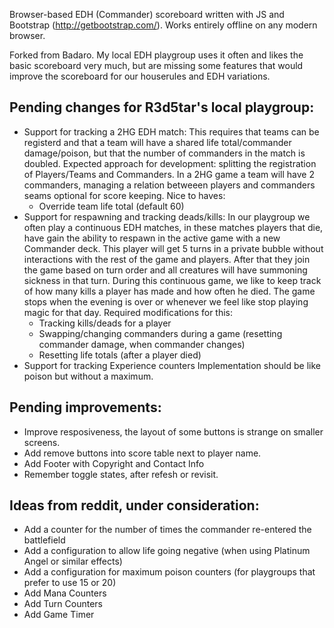 Browser-based EDH (Commander) scoreboard written with JS and Bootstrap (http://getbootstrap.com/). Works entirely offline on any modern browser.

Forked from Badaro. My local EDH playgroup uses it often and likes the basic scoreboard very much, but are missing some features that would improve the scoreboard for our houserules and EDH variations.

## Pending changes for R3d5tar's local playgroup:
- Support for tracking a 2HG EDH match:
  This requires that teams can be registerd and that a team will have a shared life total/commander damage/poison, but that the number of commanders in the match is doubled.
  Expected approach for development: splitting the registration of Players/Teams and Commanders. In a 2HG game a team will have 2 commanders, managing a relation betweeen players and commanders seams optional for score keeping.
  Nice to haves:
  - Override team life total (default 60)
- Support for respawning and tracking deads/kills:
  In our playgroup we often play a continuous EDH matches, in these matches players that die, have gain the ability to respawn in the active game with a new Commander deck. This player will get 5 turns in a private bubble without interactions with the rest of the game and players. After that they join the game based on turn order and all creatures will have summoning sickness in that turn. 
  During this continuous game, we like to keep track of how many kills a player has made and how often he died.
  The game stops when the evening is over or whenever we feel like stop playing magic for that day.
  Required modifications for this:
  - Tracking kills/deads for a player
  - Swapping/changing commanders during a game (resetting commander damage, when commander changes)
  - Resetting life totals (after a player died)
- Support for tracking Experience counters
  Implementation should be like poison but without a maximum.

## Pending improvements:
- Improve resposiveness, the layout of some buttons is strange on smaller screens. 
- Add remove buttons into score table next to player name.
- Add Footer with Copyright and Contact Info
- Remember toggle states, after refesh or revisit.

## Ideas from reddit, under consideration:
- Add a counter for the number of times the commander re-entered the battlefield
- Add a configuration to allow life going negative (when using Platinum Angel or similar effects)
- Add a configuration for maximum poison counters (for playgroups that prefer to use 15 or 20)
- Add Mana Counters
- Add Turn Counters
- Add Game Timer
